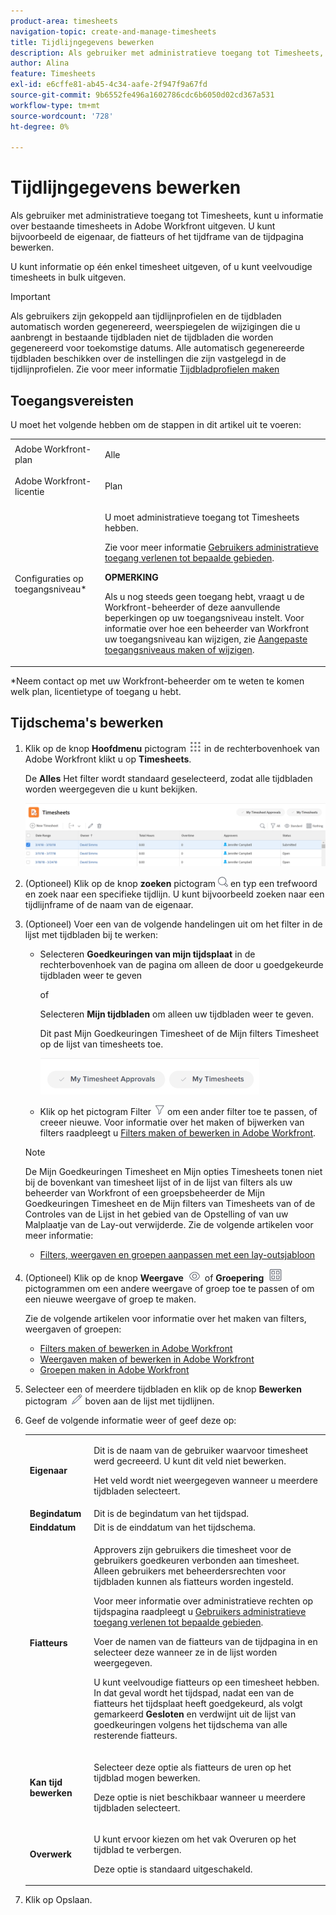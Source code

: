 ```yaml
---
product-area: timesheets
navigation-topic: create-and-manage-timesheets
title: Tijdlijngegevens bewerken
description: Als gebruiker met administratieve toegang tot Timesheets, kunt u informatie over bestaande timesheets in Adobe Workfront uitgeven. U kunt bijvoorbeeld de eigenaar, de fiatteurs of het tijdframe van de tijdpagina bewerken.
author: Alina
feature: Timesheets
exl-id: e6cffe81-ab45-4c34-aafe-2f947f9a67fd
source-git-commit: 9b6552fe496a1602786cdc6b6050d02cd367a531
workflow-type: tm+mt
source-wordcount: '728'
ht-degree: 0%

---
```


# Tijdlijngegevens bewerken

Als gebruiker met administratieve toegang tot Timesheets, kunt u informatie over bestaande timesheets in Adobe Workfront uitgeven. U kunt bijvoorbeeld de eigenaar, de fiatteurs of het tijdframe van de tijdpagina bewerken.

U kunt informatie op één enkel timesheet uitgeven, of u kunt veelvoudige timesheets in bulk uitgeven.

>[!IMPORTANT]
>
>Als gebruikers zijn gekoppeld aan tijdlijnprofielen en de tijdbladen automatisch worden gegenereerd, weerspiegelen de wijzigingen die u aanbrengt in bestaande tijdbladen niet de tijdbladen die worden gegenereerd voor toekomstige datums. Alle automatisch gegenereerde tijdbladen beschikken over de instellingen die zijn vastgelegd in de tijdlijnprofielen. Zie voor meer informatie [Tijdbladprofielen maken](../create-and-manage-timesheets/create-timesheet-profiles.md)


## Toegangsvereisten

U moet het volgende hebben om de stappen in dit artikel uit te voeren:

<table style="table-layout:auto"> 
 <col> 
 <col> 
 <tbody> 
  <tr> 
   <td role="rowheader">Adobe Workfront-plan</td> 
   <td> <p>Alle</p> </td> 
  </tr> 
  <tr> 
   <td role="rowheader">Adobe Workfront-licentie</td> 
   <td> <p>Plan </p> </td> 
  </tr> 
  <tr> 
   <td role="rowheader">Configuraties op toegangsniveau*</td> 
   <td> <p>U moet administratieve toegang tot Timesheets hebben. </p> <p>Zie voor meer informatie <a href="../../administration-and-setup/add-users/configure-and-grant-access/grant-users-admin-access-certain-areas.md" class="MCXref xref">Gebruikers administratieve toegang verlenen tot bepaalde gebieden</a>.</p> <p><b>OPMERKING</b>

Als u nog steeds geen toegang hebt, vraagt u de Workfront-beheerder of deze aanvullende beperkingen op uw toegangsniveau instelt. Voor informatie over hoe een beheerder van Workfront uw toegangsniveau kan wijzigen, zie <a href="../../administration-and-setup/add-users/configure-and-grant-access/create-modify-access-levels.md" class="MCXref xref">Aangepaste toegangsniveaus maken of wijzigen</a>.</p> </td>
</tr> 
 </tbody> 
</table>

&#42;Neem contact op met uw Workfront-beheerder om te weten te komen welk plan, licentietype of toegang u hebt.

## Tijdschema&#39;s bewerken

1. Klik op de knop **Hoofdmenu** pictogram ![](assets/main-menu-icon.png) in de rechterbovenhoek van Adobe Workfront klikt u op **Timesheets**.

   De **Alles** Het filter wordt standaard geselecteerd, zodat alle tijdbladen worden weergegeven die u kunt bekijken.

   ![](assets/timesheet-list-one-timesheet-selected-nwe-350x70.png)

1. (Optioneel) Klik op de knop **zoeken** pictogram ![](assets/search-icon.png) en typ een trefwoord en zoek naar een specifieke tijdlijn. U kunt bijvoorbeeld zoeken naar een tijdlijnframe of de naam van de eigenaar.

1. (Optioneel) Voer een van de volgende handelingen uit om het filter in de lijst met tijdbladen bij te werken:

   * Selecteren **Goedkeuringen van mijn tijdsplaat** in de rechterbovenhoek van de pagina om alleen de door u goedgekeurde tijdbladen weer te geven

     of

     Selecteren **Mijn tijdbladen** om alleen uw tijdbladen weer te geven.

     Dit past Mijn Goedkeuringen Timesheet of de Mijn filters Timesheet op de lijst van timesheets toe.

     ![](assets/my-timesheet-approvals-my-timesheets-pills-on-timesheets-list-nwe-350x58.png)

   * Klik op het pictogram Filter ![](assets/filter-nwepng.png) om een ander filter toe te passen, of creeer nieuwe. Voor informatie over het maken of bijwerken van filters raadpleegt u [Filters maken of bewerken in Adobe Workfront](../../reports-and-dashboards/reports/reporting-elements/create-filters.md).

   >[!NOTE]
   >
   >De Mijn Goedkeuringen Timesheet en Mijn opties Timesheets tonen niet bij de bovenkant van timesheet lijst of in de lijst van filters als uw beheerder van Workfront of een groepsbeheerder de Mijn Goedkeuringen Timesheet en de Mijn filters van Timesheets van of de Controles van de Lijst in het gebied van de Opstelling of van uw Malplaatje van de Lay-out verwijderde. Zie de volgende artikelen voor meer informatie:
   >
   >   
   >   
   * [Filters, weergaven en groepen aanpassen met een lay-outsjabloon](../../administration-and-setup/customize-workfront/use-layout-templates/customize-fvg-list-controls-layout-template.md)
   >   
   >

1. (Optioneel) Klik op de knop **Weergave** ![](assets/view-icon.png) of **Groepering** ![](assets/grouping.png) pictogrammen om een andere weergave of groep toe te passen of om een nieuwe weergave of groep te maken.

   Zie de volgende artikelen voor informatie over het maken van filters, weergaven of groepen:

   * [Filters maken of bewerken in Adobe Workfront](../../reports-and-dashboards/reports/reporting-elements/create-filters.md)
   * [Weergaven maken of bewerken in Adobe Workfront](../../reports-and-dashboards/reports/reporting-elements/create-edit-views.md)
   * [Groepen maken in Adobe Workfront](../../reports-and-dashboards/reports/reporting-elements/create-groupings.md)

1. Selecteer een of meerdere tijdbladen en klik op de knop **Bewerken** pictogram ![](assets/edit-icon.png) boven aan de lijst met tijdlijnen.
1. Geef de volgende informatie weer of geef deze op:

   <table style="table-layout:auto"> 
    <col> 
    <col> 
    <tbody> 
     <tr> 
      <td role="rowheader"><strong>Eigenaar</strong> </td> 
      <td> <p>Dit is de naam van de gebruiker waarvoor timesheet werd gecreeerd. U kunt dit veld niet bewerken. </p> <p>Het veld wordt niet weergegeven wanneer u meerdere tijdbladen selecteert. </p> </td> 
     </tr> 
     <tr> 
      <td role="rowheader"><strong>Begindatum</strong> </td> 
      <td>Dit is de begindatum van het tijdspad.</td> 
     </tr> 
     <tr> 
      <td role="rowheader"><strong>Einddatum</strong> </td> 
      <td> Dit is de einddatum van het tijdschema.</td> 
     </tr> 
     <tr> 
      <td role="rowheader"><strong>Fiatteurs</strong> </td> 
      <td> <p>Approvers zijn gebruikers die timesheet voor de gebruikers goedkeuren verbonden aan timesheet. Alleen gebruikers met beheerdersrechten voor tijdbladen kunnen als fiatteurs worden ingesteld. </p> <p>Voor meer informatie over administratieve rechten op tijdspagina raadpleegt u <a href="../../administration-and-setup/add-users/configure-and-grant-access/grant-users-admin-access-certain-areas.md" class="MCXref xref">Gebruikers administratieve toegang verlenen tot bepaalde gebieden</a>.</p> <p>Voer de namen van de fiatteurs van de tijdpagina in en selecteer deze wanneer ze in de lijst worden weergegeven.</p> <p>U kunt veelvoudige fiatteurs op een timesheet hebben. In dat geval wordt het tijdspad, nadat een van de fiatteurs het tijdsplaat heeft goedgekeurd, als volgt gemarkeerd <strong>Gesloten</strong> en verdwijnt uit de lijst van goedkeuringen volgens het tijdschema van alle resterende fiatteurs.</p> </td> 
     </tr> 
     <tr> 
      <td role="rowheader"><strong>Kan tijd bewerken</strong> </td> 
      <td> <p>Selecteer deze optie als fiatteurs de uren op het tijdblad mogen bewerken.</p> <p>Deze optie is niet beschikbaar wanneer u meerdere tijdbladen selecteert. </p> </td> 
     </tr> 
     <tr data-mc-conditions=""> 
      <td role="rowheader"><span style="font-weight: bold;">Overwerk</span> </td> 
      <td> <p>U kunt ervoor kiezen om het vak Overuren op het tijdblad te verbergen.</p> <p>Deze optie is standaard uitgeschakeld.</p> </td> 
     </tr> 
    </tbody> 
   </table>

1. Klik op Opslaan.
